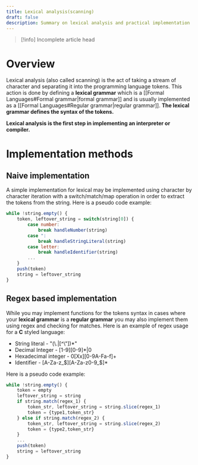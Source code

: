 ```yaml
---
title: Lexical analysis(scanning)
draft: false
description: Summary on lexical analysis and practical implementation
---
```

> [!info] Incomplete article head
# Overview
Lexical analysis (also called scanning) is the act of taking a stream of character and separating it into the programming language tokens.
This action is done by defining a **lexical grammar** which is a [[Formal Languages#Formal grammar|formal grammar]] and is usually implemented as a [[Formal Languages#Regular grammar|regular grammar]]. **The lexical grammar defines the syntax of the tokens.**

**Lexical analysis is the first step in implementing an interpreter or compiler.**

# Implementation methods
## Naive implementation
A simple implementation for lexical may be implemented using character by character iteration with a switch/match/map operation in order to extract the tokens from the string.
Here is a pseudo code example:

```js
while !string.empty() {
	token, leftover_string = switch(string[0]) {
		case number:
			break handleNumber(string)
		case ":
			break handleStringLiteral(string)
		case letter:
			break handleIdentifier(string)
		...
	}
	push(token)
	string = leftover_string
}
```


## Regex based implementation
While you may implement functions for the tokens syntax in cases where your **lexical grammar** is a **regular grammar** you may also implement them using regex and checking for matches.
Here is an example of regex usage for a **C** styled language:
* String literal - "(\\.|\[^\\"\])\*"
* Decimal Integer - \[1-9\]\[0-9\]\*|0
* Hexadecimal integer - 0\[Xx\]\[0-9A-Fa-f\]+
* Identifier - \[A-Za-z_\$\]\[A-Za-z0-9_\$\]\*

Here is a pseudo code example:

```js
while !string.empty() {
	token = empty
	leftover_string = string
	if string.match(regex_1) {
		token_str, leftover_string = string.slice(regex_1)
		token = {type1,token_str}
	} else if string.match(regex_2) {
		token_str, leftover_string = string.slice(regex_2)
		token = {type2,token_str}
	}
	...
	push(token)
	string = leftover_string
}
```